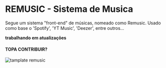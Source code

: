 # REMUSIC - Sistema de Musica
Segue um sistema "front-end" de músicas, nomeado como Remusic. Usado como base o 'Spotify', 'YT Music', 'Deezer', entre outros...

**trabalhando em atualizações**

#### TOPA CONTRIBUIR?

![tamplate remusic](https://user-images.githubusercontent.com/62067474/79252609-4e0e4000-7e58-11ea-9742-f6813d311a99.png)
